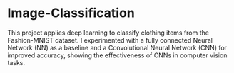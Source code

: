 # Image-Classification
This project applies deep learning to classify clothing items from the Fashion-MNIST dataset. I experimented with a fully connected Neural Network (NN) as a baseline and a Convolutional Neural Network (CNN) for improved accuracy, showing the effectiveness of CNNs in computer vision tasks.
